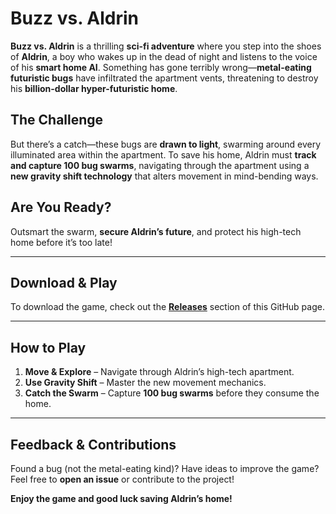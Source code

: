 #  Buzz vs. Aldrin   

**Buzz vs. Aldrin** is a thrilling **sci-fi adventure** where you step into the shoes of **Aldrin**, a boy who wakes up in the dead of night and listens to the voice of his **smart home AI**. Something has gone terribly wrong—**metal-eating futuristic bugs** have infiltrated the apartment vents, threatening to destroy his **billion-dollar hyper-futuristic home**.  

##  The Challenge  
But there’s a catch—these bugs are **drawn to light**, swarming around every illuminated area within the apartment. To save his home, Aldrin must **track and capture 100 bug swarms**, navigating through the apartment using a **new gravity shift technology** that alters movement in mind-bending ways.  

##  Are You Ready?  
Outsmart the swarm, **secure Aldrin’s future**, and protect his high-tech home before it’s too late!  

---

##  Download & Play  
To download the game, check out the **[Releases](https://github.com/Harsha-Udutha/Buzz-Aldrin/releases)** section of this GitHub page.  

---

##  How to Play  
1. **Move & Explore** – Navigate through Aldrin’s high-tech apartment.  
2. **Use Gravity Shift** – Master the new movement mechanics.  
3. **Catch the Swarm** – Capture **100 bug swarms** before they consume the home.  

---

##  Feedback & Contributions  
Found a bug (not the metal-eating kind)? Have ideas to improve the game? Feel free to **open an issue** or contribute to the project!  

 **Enjoy the game and good luck saving Aldrin’s home!**  
